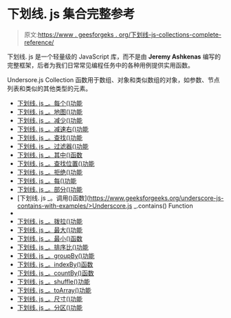 # 下划线. js 集合完整参考

> 原文:[https://www . geesforgeks . org/下划线-js-collections-complete-reference/](https://www.geeksforgeeks.org/underscore-js-collections-complete-reference/)

下划线. js 是一个轻量级的 JavaScript 库，而不是由 **Jeremy Ashkenas** 编写的完整框架，后者为我们日常常见编程任务中的各种用例提供实用函数。

Undersore.js Collection 函数用于数组、对象和类似数组的对象，如参数、节点列表和类似的其他类型的元素。

*   [下划线. js _。每个()功能](https://www.geeksforgeeks.org/underscore-js-each-function/)
*   [下划线. js _。地图()功能](https://www.geeksforgeeks.org/underscore-js-map-with-examples/)
*   [下划线. js _。减少()功能](https://www.geeksforgeeks.org/underscore-js-_-reduce-method/)
*   [下划线. js _。减速右()功能](https://www.geeksforgeeks.org/underscore-js-_-reduceright-method/)
*   [下划线. js _。查找()功能](https://www.geeksforgeeks.org/underscore-js-_-find-function/)
*   [下划线. js _。过滤器()功能](https://www.geeksforgeeks.org/underscore-js-_-filter-with-examples/)
*   [下划线. js _。其中()函数](https://www.geeksforgeeks.org/underscore-js-where-with-examples/)
*   [下划线. js _。查找位置()功能](https://www.geeksforgeeks.org/underscore-js-findwhere-with-examples/)
*   [下划线. js _。拒绝()功能](https://www.geeksforgeeks.org/underscore-js-reject-with-examples/)
*   [下划线. js _。每()功能](https://www.geeksforgeeks.org/underscore-js-every-with-examples/)
*   [下划线. js _。部分()功能](https://www.geeksforgeeks.org/underscore-js-some-with-examples/)
*   [下划线. js _。调用()函数](https://www.geeksforgeeks.org/underscore-js-contains-with-examples/>Underscore.js _.contains() Function</a></li>
    <li><a href=)
*   [下划线. js _。拨拉()功能](https://www.geeksforgeeks.org/underscore-js-pluck-with-examples/)
*   [下划线. js _。最大()功能](https://www.geeksforgeeks.org/underscore-js-max-with-examples/)
*   [下划线. js _。最小()函数](https://www.geeksforgeeks.org/underscore-js-min-with-examples/)
*   [下划线. js _。排序比()功能](https://www.geeksforgeeks.org/underscore-js-sortby-with-examples/)
*   [下划线. js _。groupBy()功能](https://www.geeksforgeeks.org/underscore-js-groupby-with-examples/)
*   [下划线. js _。indexBy()函数](https://www.geeksforgeeks.org/underscore-js-indexby-with-examples/)
*   [下划线. js _。countBy()函数](https://www.geeksforgeeks.org/underscore-js-countby-with-examples/)
*   [下划线. js _。shuffle()功能](https://www.geeksforgeeks.org/underscore-js-shuffle-with-examples/)
*   [下划线. js _。toArray()功能](https://www.geeksforgeeks.org/underscore-js-_-toarray-function/)
*   [下划线. js _。尺寸()功能](https://www.geeksforgeeks.org/underscore-js-_-size-with-examples/)
*   [下划线. js _。分区()功能](https://www.geeksforgeeks.org/underscore-js-_-partition-function/)